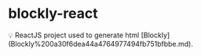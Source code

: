 # blockly-react

<aside>
💡 ReactJS project used to generate html [Blockly](Blockly%200a30f6dea44a4764977494fb751bfbbe.md).

</aside>